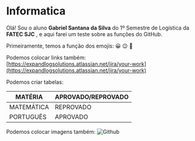 # Informatica
Olá! Sou o aluno **Gabriel Santana da Silva** do 1º Semestre de Logística da **FATEC SJC** , e aqui farei um teste sobre as funções do GitHub.

Primeiramente, temos a função dos emojis: 	:grinning: 	:wink: 	:thought_balloon:

Podemos colocar links também: [https://expandlogsolutions.atlassian.net/jira/your-work](https://expandlogsolutions.atlassian.net/jira/your-work)

Podemos criar tabelas:

| **MATÉRIA** | **APROVADO/REPROVADO** |
| --- | --- |
| MATEMÁTICA | REPROVADO |
| PORTUGUÊS | APROVADO |

Podemos colocar imagens também:
![Github](https://programadoresbrasil.com.br/wp-content/uploads/2020/04/GitHub-logo-2-imagen.jpg)
